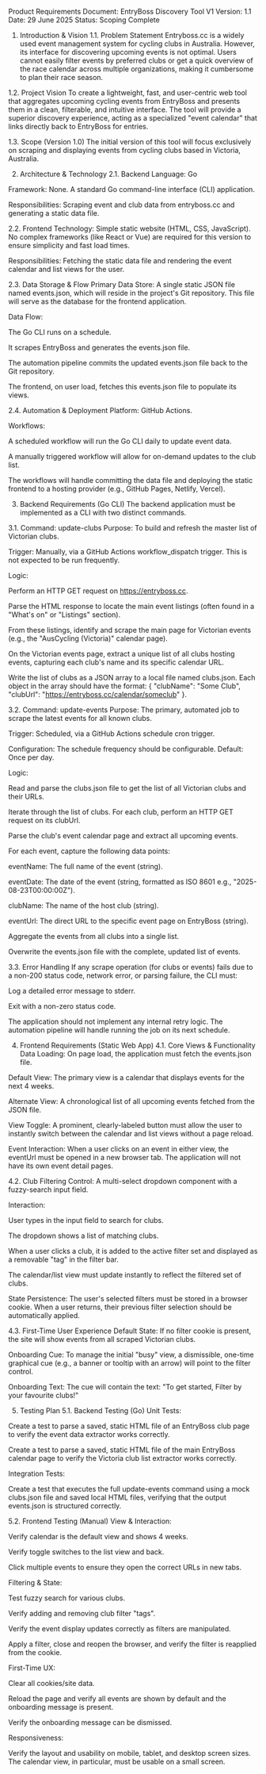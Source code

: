 Product Requirements Document: EntryBoss Discovery Tool V1
Version: 1.1
Date: 29 June 2025
Status: Scoping Complete

1. Introduction & Vision
1.1. Problem Statement
Entryboss.cc is a widely used event management system for cycling clubs in Australia. However, its interface for discovering upcoming events is not optimal. Users cannot easily filter events by preferred clubs or get a quick overview of the race calendar across multiple organizations, making it cumbersome to plan their race season.

1.2. Project Vision
To create a lightweight, fast, and user-centric web tool that aggregates upcoming cycling events from EntryBoss and presents them in a clean, filterable, and intuitive interface. The tool will provide a superior discovery experience, acting as a specialized "event calendar" that links directly back to EntryBoss for entries.

1.3. Scope (Version 1.0)
The initial version of this tool will focus exclusively on scraping and displaying events from cycling clubs based in Victoria, Australia.

2. Architecture & Technology
2.1. Backend
Language: Go

Framework: None. A standard Go command-line interface (CLI) application.

Responsibilities: Scraping event and club data from entryboss.cc and generating a static data file.

2.2. Frontend
Technology: Simple static website (HTML, CSS, JavaScript). No complex frameworks (like React or Vue) are required for this version to ensure simplicity and fast load times.

Responsibilities: Fetching the static data file and rendering the event calendar and list views for the user.

2.3. Data Storage & Flow
Primary Data Store: A single static JSON file named events.json, which will reside in the project's Git repository. This file will serve as the database for the frontend application.

Data Flow:

The Go CLI runs on a schedule.

It scrapes EntryBoss and generates the events.json file.

The automation pipeline commits the updated events.json file back to the Git repository.

The frontend, on user load, fetches this events.json file to populate its views.

2.4. Automation & Deployment
Platform: GitHub Actions.

Workflows:

A scheduled workflow will run the Go CLI daily to update event data.

A manually triggered workflow will allow for on-demand updates to the club list.

The workflows will handle committing the data file and deploying the static frontend to a hosting provider (e.g., GitHub Pages, Netlify, Vercel).

3. Backend Requirements (Go CLI)
The backend application must be implemented as a CLI with two distinct commands.

3.1. Command: update-clubs
Purpose: To build and refresh the master list of Victorian clubs.

Trigger: Manually, via a GitHub Actions workflow_dispatch trigger. This is not expected to be run frequently.

Logic:

Perform an HTTP GET request on https://entryboss.cc.

Parse the HTML response to locate the main event listings (often found in a "What's on" or "Listings" section).

From these listings, identify and scrape the main page for Victorian events (e.g., the "AusCycling (Victoria)" calendar page).

On the Victorian events page, extract a unique list of all clubs hosting events, capturing each club's name and its specific calendar URL.

Write the list of clubs as a JSON array to a local file named clubs.json. Each object in the array should have the format: { "clubName": "Some Club", "clubUrl": "https://entryboss.cc/calendar/someclub" }.

3.2. Command: update-events
Purpose: The primary, automated job to scrape the latest events for all known clubs.

Trigger: Scheduled, via a GitHub Actions schedule cron trigger.

Configuration: The schedule frequency should be configurable. Default: Once per day.

Logic:

Read and parse the clubs.json file to get the list of all Victorian clubs and their URLs.

Iterate through the list of clubs. For each club, perform an HTTP GET request on its clubUrl.

Parse the club's event calendar page and extract all upcoming events.

For each event, capture the following data points:

eventName: The full name of the event (string).

eventDate: The date of the event (string, formatted as ISO 8601 e.g., "2025-08-23T00:00:00Z").

clubName: The name of the host club (string).

eventUrl: The direct URL to the specific event page on EntryBoss (string).

Aggregate the events from all clubs into a single list.

Overwrite the events.json file with the complete, updated list of events.

3.3. Error Handling
If any scrape operation (for clubs or events) fails due to a non-200 status code, network error, or parsing failure, the CLI must:

Log a detailed error message to stderr.

Exit with a non-zero status code.

The application should not implement any internal retry logic. The automation pipeline will handle running the job on its next schedule.

4. Frontend Requirements (Static Web App)
4.1. Core Views & Functionality
Data Loading: On page load, the application must fetch the events.json file.

Default View: The primary view is a calendar that displays events for the next 4 weeks.

Alternate View: A chronological list of all upcoming events fetched from the JSON file.

View Toggle: A prominent, clearly-labeled button must allow the user to instantly switch between the calendar and list views without a page reload.

Event Interaction: When a user clicks on an event in either view, the eventUrl must be opened in a new browser tab. The application will not have its own event detail pages.

4.2. Club Filtering
Control: A multi-select dropdown component with a fuzzy-search input field.

Interaction:

User types in the input field to search for clubs.

The dropdown shows a list of matching clubs.

When a user clicks a club, it is added to the active filter set and displayed as a removable "tag" in the filter bar.

The calendar/list view must update instantly to reflect the filtered set of clubs.

State Persistence: The user's selected filters must be stored in a browser cookie. When a user returns, their previous filter selection should be automatically applied.

4.3. First-Time User Experience
Default State: If no filter cookie is present, the site will show events from all scraped Victorian clubs.

Onboarding Cue: To manage the initial "busy" view, a dismissible, one-time graphical cue (e.g., a banner or tooltip with an arrow) will point to the filter control.

Onboarding Text: The cue will contain the text: "To get started, Filter by your favourite clubs!"

5. Testing Plan
5.1. Backend Testing (Go)
Unit Tests:

Create a test to parse a saved, static HTML file of an EntryBoss club page to verify the event data extractor works correctly.

Create a test to parse a saved, static HTML file of the main EntryBoss calendar page to verify the Victoria club list extractor works correctly.

Integration Tests:

Create a test that executes the full update-events command using a mock clubs.json file and saved local HTML files, verifying that the output events.json is structured correctly.

5.2. Frontend Testing (Manual)
View & Interaction:

Verify calendar is the default view and shows 4 weeks.

Verify toggle switches to the list view and back.

Click multiple events to ensure they open the correct URLs in new tabs.

Filtering & State:

Test fuzzy search for various clubs.

Verify adding and removing club filter "tags".

Verify the event display updates correctly as filters are manipulated.

Apply a filter, close and reopen the browser, and verify the filter is reapplied from the cookie.

First-Time UX:

Clear all cookies/site data.

Reload the page and verify all events are shown by default and the onboarding message is present.

Verify the onboarding message can be dismissed.

Responsiveness:

Verify the layout and usability on mobile, tablet, and desktop screen sizes. The calendar view, in particular, must be usable on a small screen.
